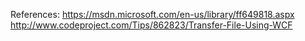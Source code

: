 References:
https://msdn.microsoft.com/en-us/library/ff649818.aspx
http://www.codeproject.com/Tips/862823/Transfer-File-Using-WCF
